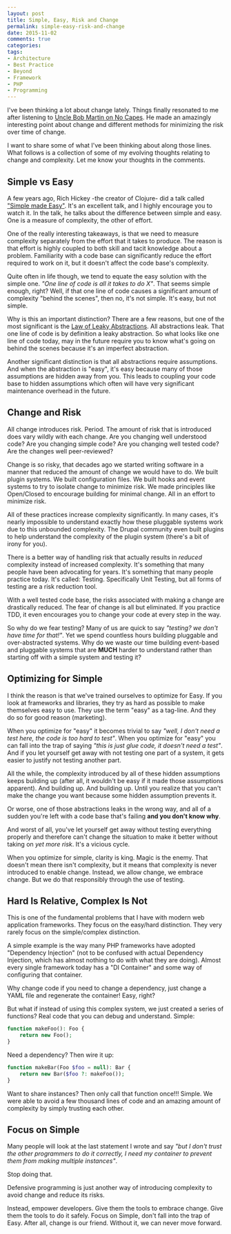 ```yaml
---
layout: post
title: Simple, Easy, Risk and Change
permalink: simple-easy-risk-and-change
date: 2015-11-02
comments: true
categories:
tags:
- Architecture
- Best Practice
- Beyond
- Framework
- PHP
- Programming
---
```

I've been thinking a lot about change lately. Things finally resonated to me after listening to [Uncle Bob Martin on No Capes](https://www.youtube.com/watch?v=7gv6oK8nAzE). He made an amazingly interesting point about change and different methods for minimizing the risk over time of change.

I want to share some of what I've been thinking about along those lines. What follows is a collection of some of my evolving thoughts relating to change and complexity. Let me know your thoughts in the comments.

<!--more-->
## Simple vs Easy

A few years ago, Rich Hickey -the creator of Clojure- did a talk called ["Simple made Easy"](http://www.infoq.com/presentations/Simple-Made-Easy). It's an excellent talk, and I highly encourage you to watch it. In the talk, he talks about the difference between simple and easy. One is a measure of complexity, the other of effort.

One of the really interesting takeaways, is that we need to measure complexity separately from the effort that it takes to produce. The reason is that effort is highly coupled to both skill and tacit knowledge about a problem. Familiarity with a code base can significantly reduce the effort required to work on it, but it doesn't affect the code base's complexity.

Quite often in life though, we tend to equate the easy solution with the simple one. *"One line of code is all it takes to do X"*. That seems simple enough, right? Well, if that one line of code causes a significant amount of complexity "behind the scenes", then no, it's not simple. It's easy, but not simple.

Why is this an important distinction? There are a few reasons, but one of the most significant is the [Law of Leaky Abstractions](http://www.joelonsoftware.com/articles/LeakyAbstractions.html). All abstractions leak. That one line of code is by definition a leaky abstraction. So what looks like one line of code today, may in the future require you to know what's going on behind the scenes because it's an imperfect abstraction.

Another significant distinction is that all abstractions require assumptions. And when the abstraction is "easy", it's easy because many of those assumptions are hidden away from you. This leads to coupling your code base to hidden assumptions which often will have very significant maintenance overhead in the future.

## Change and Risk

All change introduces risk. Period. The amount of risk that is introduced does vary wildly with each change. Are you changing well understood code? Are you changing simple code? Are you changing well tested code? Are the changes well peer-reviewed?

Change is so risky, that decades ago we started writing software in a manner that reduced the amount of change we would have to do. We built plugin systems. We built configuration files. We built hooks and event systems to try to isolate change to minimize risk. We made principles like Open/Closed to encourage building for minimal change. All in an effort to minimize risk.

All of these practices increase complexity significantly. In many cases, it's nearly impossible to understand exactly how these pluggable systems work due to this unbounded complexity. The Drupal community even built plugins to help understand the complexity of the plugin system (there's a bit of irony for you).

There is a better way of handling risk that actually results in *reduced* complexity instead of increased complexity. It's something that many people have been advocating for years. It's something that many people practice today. It's called: Testing. Specifically Unit Testing, but all forms of testing are a risk reduction tool.

With a well tested code base, the risks associated with making a change are drastically reduced. The fear of change is all but eliminated. If you practice TDD, it even encourages you to change your code at every step in the way.

So why do we fear testing? Many of us are quick to say *"testing? we don't have time for that!"*. Yet we spend countless hours building pluggable and over-abstracted systems. Why do we waste our time building event-based and pluggable systems that are **MUCH** harder to understand rather than starting off with a simple system and testing it?

## Optimizing for Simple

I think the reason is that we've trained ourselves to optimize for Easy. If you look at frameworks and libraries, they try as hard as possible to make themselves easy to use. They use the term "easy" as a tag-line. And they do so for good reason (marketing).

When you optimize for "easy" it becomes trivial to say *"well, I don't need a test here, the code is too hard to test"*. When you optimize for "easy" you can fall into the trap of saying *"this is just glue code, it doesn't need a test"*. And if you let yourself get away with not testing one part of a system, it gets easier to justify not testing another part.

All the while, the complexity introduced by all of these hidden assumptions keeps building up (after all, it wouldn't be easy if it made those assumptions apparent). And building up. And building up. Until you realize that you can't make the change you want because some hidden assumption prevents it.

Or worse, one of those abstractions leaks in the wrong way, and all of a sudden you're left with a code base that's failing **and you don't know why**.

And worst of all, you've let yourself get away without testing everything properly and therefore can't change the situation to make it better without taking on *yet more risk*. It's a vicious cycle.

When you optimize for simple, clarity is king. Magic is the enemy. That doesn't mean there isn't complexity, but it means that complexity is never introduced to enable change. Instead, we allow change, we embrace change. But we do that responsibly through the use of testing.

## Hard Is Relative, Complex Is Not

This is one of the fundamental problems that I have with modern web application frameworks. They focus on the easy/hard distinction. They very rarely focus on the simple/complex distinction.

A simple example is the way many PHP frameworks have adopted "Dependency Injection" (not to be confused with actual Dependency Injection, which has almost nothing to do with what they are doing). Almost every single framework today has a "DI Container" and some way of configuring that container.

Why change code if you need to change a dependency, just change a YAML file and regenerate the container! Easy, right?

But what if instead of using this complex system, we just created a series of functions? Real code that you can debug and understand. Simple:

```php
function makeFoo(): Foo {
    return new Foo();
}

```
Need a dependency? Then wire it up:

```php
function makeBar(Foo $foo = null): Bar {
    return new Bar($foo ?: makeFoo());
}

```
Want to share instances? Then only call that function once!!! Simple. We were able to avoid a few thousand lines of code and an amazing amount of complexity by simply trusting each other.

## Focus on Simple

Many people will look at the last statement I wrote and say *"but I don't trust the other programmers to do it correctly, I need my container to prevent them from making multiple instances"*.

Stop doing that.

Defensive programming is just another way of introducing complexity to avoid change and reduce its risks.

Instead, empower developers. Give them the tools to embrace change. Give them the tools to do it safely. Focus on Simple, don't fall into the trap of Easy. After all, change is our friend. Without it, we can never move forward.




